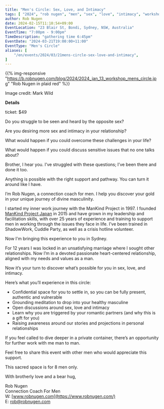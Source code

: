 ```yaml
---
title: "Men's Circle: Sex, Love, and Intimacy"
tags: [ "2024", "rob nugen", "men", "sex", "love", "intimacy", "workshop" ]
author: Rob Nugen
date: 2024-02-15T11:10:54+09:00
EventLocation: "23 Blair St, Bondi, Sydney, NSW, Australia"
EventTime: "7:00pm - 9:00pm"
TimeDescription: "gathering time 6:45pm"
EventDate: "2024-03-21T19:00:00+11:00"
EventType: "Men's Circle"
aliases: [
    "/en/events/2024/03/21mens-circle-sex-love-and-intimacy",
]
---
```


{{% img-responsive "https://b.robnugen.com/blog/2024/2024_jan_13_workshop_mens_circle.jpg" "Rob Nugen in plaid red" %}}

<div class="note">Image credit: Mark Wild</div>

**Details**

ticket: $49

Do you struggle to be seen and heard by the opposite sex?

Are you desiring more sex and intimacy in your relationship?

What would happen if you could overcome these challenges in your life?

What would happen if you could discuss sensitive issues that no one talks about?

Brother, I hear you.  I’ve struggled with these questions;
I’ve been there and done it too.

Anything is possible with the right support and pathway.
You can turn it around like I have.

I’m Rob Nugen, a connection coach for men. I help you discover your
gold in your unique journey of divine masculinity.

I started my inner work journey with the ManKind Project in 1997.
I founded [ManKind Project Japan](https://www.mkpjapan.org) in 2015
and have grown in my leadership and
facilitation skills, with over 25 years of experience and training
to support men in working through the issues they face in life.
I’ve been trained in ShadowWork, Cuddle Party, as well as a crisis hotline volunteer.

Now I'm bringing this experience to you in Sydney.

For 12 years I was locked in an unsatisfying marriage where
I sought other relationships.  Now I’m in a devoted passionate
heart-centered relationship, aligned with my needs and values as a man.

Now it’s your turn to discover what’s possible for you in sex, love, and intimacy.

Here’s what you’ll experience in this circle:

* Confidential space for you to settle in, so you can be fully present, authentic and vulnerable
* Grounding meditation to drop into your healthy masculine
* Open discussions around sex, love and intimacy
* Learn why you are triggered by your romantic partners (and why this is a gift for you)
* Raising awareness around our stories and projections in personal relationships

If you feel called to dive deeper in a private container,
there’s an opportunity for further work with me man to man.

Feel free to share this event with other men who would appreciate this support.

This sacred space is for 8 men only.

With brotherly love and a bear hug,

Rob Nugen
<br>Connection Coach For Men
<br>W: [www.robnugen.com](https://www.robnugen.com/)
<br>E: rob@robnugen.com
